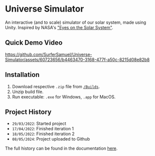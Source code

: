 # Universe Simulator

An interactive (and to scale) simulator of our solar system, made using Unity. Inspired by NASA's ["Eyes on the Solar System"](https://eyes.nasa.gov/apps/solar-system/#/home).

## Quick Demo Video

https://github.com/SurferSamuel/Universe-Simulator/assets/60723656/b4463470-3168-477f-a50c-8215d08e82b8

## Installation

1. Download respective `.zip` file from [`/Builds`](/Builds).
2. Unzip build file.
3. Run executable: `.exe` for Windows, `.app` for MacOS.

## Project History

- `29/03/2022`: Started project
- `17/04/2022`: Finished iteration 1
- `18/05/2022`: Finished iteration 2
- `08/05/2024`: Project uploaded to Github

The full history can be found in the documentation [here](Docs.pdf).
